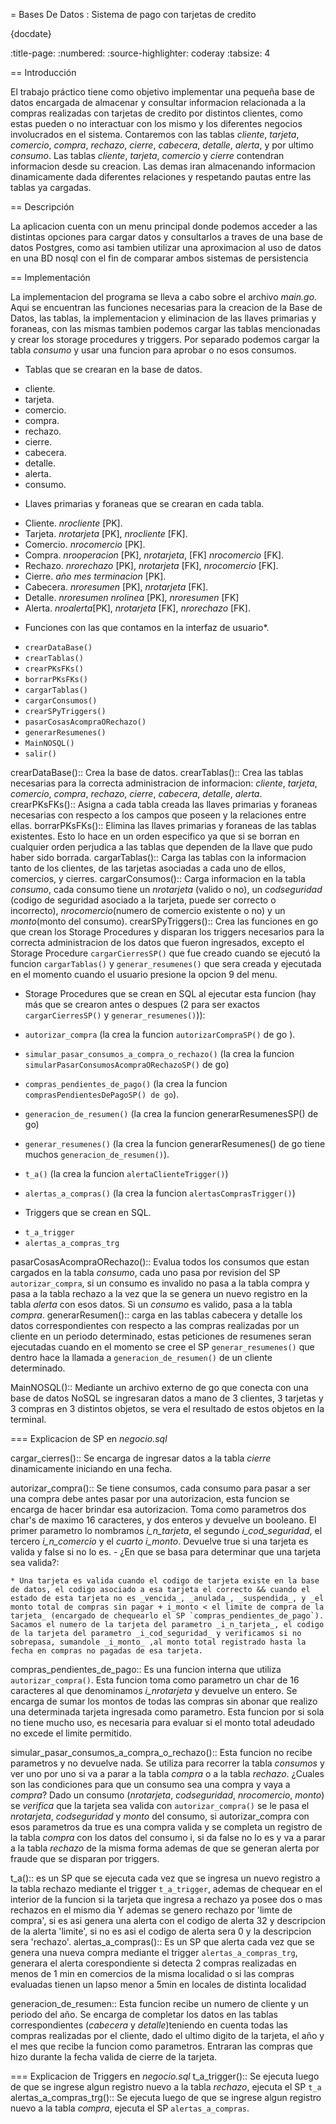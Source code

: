 = Bases De Datos : Sistema de pago con tarjetas de credito

{docdate}

:title-page:
:numbered:
:source-highlighter: coderay
:tabsize: 4

== Introducción


El trabajo práctico tiene como objetivo implementar una pequeña base de datos encargada de almacenar y consultar 
informacion relacionada a la compras realizadas con  tarjetas de credito por distintos clientes, como estas 
pueden o no interactuar con los mismo y los diferentes negocios involucrados en el sistema. Contaremos con las tablas _cliente_, _tarjeta_, _comercio_, _compra_, _rechazo_, _cierre_, _cabecera_, _detalle_, _alerta_, y por ultimo _consumo_.
Las tablas _cliente_, _tarjeta_, _comercio_ y _cierre_ contendran informacion desde su creacion. Las demas iran almacenando informacion dinamicamente dada diferentes relaciones y respetando pautas entre las tablas ya cargadas.


== Descripción

La aplicacion cuenta con un menu principal donde podemos acceder a las distintas opciones para cargar datos y consultarlos a traves de una base de datos Postgres, como asi tambien utilizar una aproximacion al uso de datos en una BD nosql con el fin de comparar ambos sistemas de persistencia

== Implementación

La implementacion del programa se lleva a cabo sobre el archivo _main.go_. Aqui se encuentran las funciones necesarias 
para la creacion de la Base de Datos, las tablas, la implementacion y eliminacion de las llaves primarias y foraneas, 
con las mismas tambien podemos cargar las tablas mencionadas y crear los storage procedures y triggers. Por separado
podemos cargar la tabla _consumo_ y usar una funcion para aprobar o no esos consumos.

- Tablas que se crearan en la base de datos.  
 * cliente.
 * tarjeta.
 * comercio.
 * compra.
 * rechazo.
 * cierre.
 * cabecera.
 * detalle.
 * alerta.
 * consumo.

- Llaves primarias y foraneas que se crearan en cada tabla.

 * Cliente. _nrocliente_ [PK].
 * Tarjeta. _nrotarjeta_ [PK], _nrocliente_ [FK].
 * Comercio. _nrocomercio_ [PK].
 * Compra. _nrooperacion_ [PK], _nrotarjeta_, [FK] _nrocomercio_ [FK].
 * Rechazo. _nrorechazo_ [PK], _nrotarjeta_ [FK], _nrocomercio_ [FK].
 * Cierre. _año_ _mes_ _terminacion_ [PK].
 * Cabecera. _nroresumen_ [PK], _nrotarjeta_ [FK].
 * Detalle. _nroresumen_  _nrolinea_ [PK], _nroresumen_ [FK]
 * Alerta. _nroalerta_[PK], _nrotarjeta_ [FK], _nrorechazo_ [FK].

- Funciones con las que contamos en la interfaz de usuario*.

 * `crearDataBase()`
 * `crearTablas()`
 * `crearPKsFKs()`
 * `borrarPKsFKs()`
 * `cargarTablas()`
 * `cargarConsumos()`
 * `crearSPyTriggers()`
 * `pasarCosasAcompraORechazo()`
 * `generarResumenes()`
 * `MainNOSQL()`
 * `salir()`

crearDataBase()::
Crea la base de datos.
crearTablas()::
Crea las tablas necesarias para la correcta administracion de informacion: _cliente_, _tarjeta_, _comercio_, _compra_, _rechazo_, _cierre_, _cabecera_, _detalle_, _alerta_.
crearPKsFKs()::
Asigna a cada tabla creada las llaves primarias y foraneas necesarias con respecto a los campos que poseen y la relaciones entre ellas.
borrarPKsFKs()::
Elimina las llaves primarias y foraneas de las tablas existentes. Esto lo hace en un orden especifico ya que si se borran en cualquier orden perjudica a las tablas que dependen de la llave que pudo haber sido borrada.
cargarTablas():: 
Carga las tablas con la informacion tanto de los clientes, de las tarjetas asociadas a cada uno de ellos, comercios, y cierres.
cargarConsumos()::
Carga informacion en la tabla _consumo_, cada consumo tiene un _nrotarjeta_ (valido o no), un _codseguridad_ (codigo de seguridad asociado a la tarjeta, puede ser correcto o incorrecto), _nrocomercio_(numero de comercio existente o no) y un _monto_(monto del consumo).
crearSPyTriggers()::
Crea las funciones en go que crean los Storage Procedures y disparan los triggers necesarios para la correcta administracion de los datos que fueron ingresados, excepto el Storage Procedure `cargarCierresSP()` que fue creado cuando se ejecutó la funcion `cargarTablas()` y `generar_resumenes()` que sera creada y ejecutada en el momento cuando el usuario presione la opcion 9 del menu.

- Storage Procedures que se crean en SQL al ejecutar esta funcion (hay más que se crearon antes o despues (2 para ser exactos `cargarCierresSP()` y `generar_resumenes()`)):


* `autorizar_compra` (la crea la funcion `autorizarCompraSP()` de go ). 

* `simular_pasar_consumos_a_compra_o_rechazo()` (la crea la funcion `simularPasarConsumosAcompraORechazoSP()` de go)

* `compras_pendientes_de_pago()` (la crea la funcion `comprasPendientesDePagoSP() de go`). 

* `generacion_de_resumen()` (la crea la funcion generarResumenesSP() de go)

* `generar_resumenes()` (la crea la funcion generarResumenes() de go tiene muchos `generacion_de_resumen()`).


* `t_a()` (la crea la funcion `alertaClienteTrigger()`)

* `alertas_a_compras()` (la crea la funcion `alertasComprasTrigger()`)

- Triggers que se crean en SQL. 
* `t_a_trigger`
* `alertas_a_compras_trg`

pasarCosasAcompraORechazo()::
Evalua todos los consumos que estan cargados en la tabla _consumo_, cada uno pasa por revision del SP `autorizar_compra`, si un consumo es invalido no pasa a la tabla compra y pasa a la tabla rechazo a la vez que la se genera un nuevo registro en la tabla _alerta_ con esos datos.
Si un _consumo_ es valido, pasa a la tabla _compra_. 
generarResumen()::
carga en las tablas cabecera y detalle los datos correspondientes con respecto a las compras realizadas por un cliente en un periodo determinado, estas peticiones de resumenes seran ejecutadas cuando en el momento se cree  el SP `generar_resumenes()` que dentro hace la llamada a `generacion_de_resumen()` de un cliente determinado. 

MainNOSQL()::
Mediante un archivo externo de go que conecta con una base de datos NoSQL se ingresaran datos a mano de 3 clientes, 3 tarjetas y 3 compras en 3 distintos objetos, se vera el resultado de estos objetos en la terminal.


=== Explicacion de SP en _negocio.sql_

cargar_cierres()::
Se encarga de ingresar datos a la tabla _cierre_ dinamicamente iniciando en una fecha.

autorizar_compra()::
	Se tiene consumos, cada consumo para pasar a ser una compra debe antes pasar por una autorizacion, esta funcion se encarga de hacer brindar esa autorizacion.
	Toma como parametros dos char's de maximo 16 caracteres, y dos enteros y devuelve un booleano. El primer parametro lo nombramos _i_n_tarjeta_, el segundo _i_cod_seguridad_, el tercero _i_n_comercio_ y el _cuarto i_monto_.
	Devuelve true si una tarjeta es valida y false si no lo es.
	- ¿En que se basa para determinar que una tarjeta sea valida?: 
	
	* Una tarjeta es valida cuando el codigo de tarjeta existe en la base de datos, el codigo asociado a esa tarjeta el correcto && cuando el estado de esta tarjeta no es _vencida_, _anulada_, _suspendida_, y _el monto total de compras sin pagar + i_monto < el limite de compra de la tarjeta_ (encargado de chequearlo el SP `compras_pendientes_de_pago`). Sacamos el numero de la tarjeta del parametro _i_n_tarjeta_, el codigo de la tarjeta del parametro _i_cod_seguridad_ y verificamos si no sobrepasa, sumandole _i_monto_ ,al monto total registrado hasta la fecha en compras no pagadas de esa tarjeta.

compras_pendientes_de_pago::
Es una funcion interna que utiliza `autorizar_compra()`.
Esta funcion toma como parametro un char de 16 caracteres al que denominamos _i_nrotarjeta_ y devuelve un entero. 
Se encarga de sumar los montos de todas las compras sin abonar que realizo una determinada tarjeta ingresada como parametro. 
Esta funcion por si sola no tiene mucho uso, es necesaria para evaluar si el monto total adeudado no excede el limite permitido.

simular_pasar_consumos_a_compra_o_rechazo()::
Esta funcion no recibe parametros y no devuelve nada.
Se utiliza para recorrer la tabla _consumos_ y ver uno por uno si va a parar a la tabla _compra_ o a la tabla _rechazo_. ¿Cuales son las condiciones para que un consumo sea una compra y vaya a _compra_?
Dado un consumo (_nrotarjeta_, _codseguridad_, _nrocomercio_, _monto_) se *verifica* que la tarjeta sea valida con `autorizar_compra()` se le pasa el _nrotarjeta_, _codseguridad_ y _monto_ del consumo, si autorizar_compra con esos parametros da true es una compra valida y se completa un registro de la tabla _compra_ con los datos del consumo i, si da false no lo es y va a parar a la tabla _rechazo_ de la misma forma ademas de que se generan alerta por fraude que se disparan por triggers.

t_a():: es un SP que se ejecuta cada vez que se ingresa un nuevo registro a la tabla rechazo mediante el trigger `t_a_trigger`, ademas de chequear en el interior de la funcion si la tarjeta que ingresa a rechazo ya posee dos o mas rechazos en el mismo dia Y ademas se genero rechazo por 'limte de compra', si es asi genera una alerta con el codigo de alerta 32 y descripcion de la alerta 'limite', si no es asi el codigo de alerta sera 0 y la descripcion sera 'rechazo'.
alertas_a_compras()::
Es un SP que alerta cada vez que se genera una nueva compra mediante el trigger `alertas_a_compras_trg`, generara el 
alerta
corespondiente si detecta 2 compras realizadas en menos de 1 min en comercios de la misma localidad o si las 
compras evaluadas
tienen un lapso menor a 5min en locales de distinta localidad 

generacion_de_resumen::
Esta funcion recibe  un numero de cliente y un periodo del año.
Se encarga de completar los datos en las tablas correspondientes (_cabecera_ y _detalle_)teniendo en cuenta todas las compras realizadas por el cliente, dado el ultimo digito de la tarjeta, el año y el mes que recibe la funcion como parametros. Entraran las compras que hizo durante la fecha valida de cierre de la tarjeta.

=== Explicacion de Triggers en _negocio.sql_
t_a_trigger()::
Se ejecuta luego de que se ingrese algun registro nuevo a la tabla _rechazo_, ejecuta el SP `t_a`
alertas_a_compras_trg()::
Se ejecuta luego de que se ingrese algun registro nuevo a la tabla _compra_, ejecuta el SP `alertas_a_compras`.


